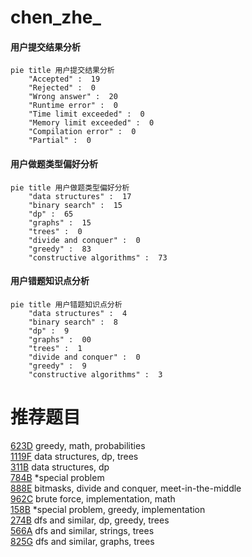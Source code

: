 # chen_zhe_

<!-- tabs:start -->



#### **用户提交结果分析**

```mermaid
pie title 用户提交结果分析
    "Accepted" :  19
    "Rejected" :  0
    "Wrong answer" :  20
    "Runtime error" :  0
    "Time limit exceeded" :  0
    "Memory limit exceeded" :  0
    "Compilation error" :  0
    "Partial" :  0
```

#### **用户做题类型偏好分析**

```mermaid
pie title 用户做题类型偏好分析
    "data structures" :  17
    "binary search" :  15
    "dp" :  65
    "graphs" :  15
    "trees" :  0
    "divide and conquer" :  0
    "greedy" :  83
    "constructive algorithms" :  73
```
#### **用户错题知识点分析**

```mermaid
pie title 用户错题知识点分析
    "data structures" :  4
    "binary search" :  8
    "dp" :  9
    "graphs" :  00
    "trees" :  1
    "divide and conquer" :  0
    "greedy" :  9
    "constructive algorithms" :  3
```



<!-- tabs:end -->
# 推荐题目
[623D](https://codeforces.com/contest/623/problem/D)		greedy,
                        math,
                        probabilities		  
[1119F](https://codeforces.com/contest/1119/problem/F)		data structures,
                        dp,
                        trees		  
[311B](https://codeforces.com/contest/311/problem/B)		data structures,
                        dp		  
[784B](https://codeforces.com/contest/784/problem/B)		*special problem		  
[888E](https://codeforces.com/contest/888/problem/E)		bitmasks,
                        divide and conquer,
                        meet-in-the-middle		  
[962C](https://codeforces.com/contest/962/problem/C)		brute force,
                        implementation,
                        math		  
[158B](https://codeforces.com/contest/158/problem/B)		*special problem,
                        greedy,
                        implementation		  
[274B](https://codeforces.com/contest/274/problem/B)		dfs and similar,
                        dp,
                        greedy,
                        trees		  
[566A](https://codeforces.com/contest/566/problem/A)		dfs and similar,
                        strings,
                        trees		  
[825G](https://codeforces.com/contest/825/problem/G)		dfs and similar,
                        graphs,
                        trees		  
